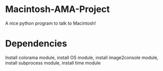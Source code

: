 # Macintosh-AMA-Project
A nice python program to talk to Macintosh!

# Dependencies
Install colorama module, install OS module, install image2console module, install subprocess module, install time module
